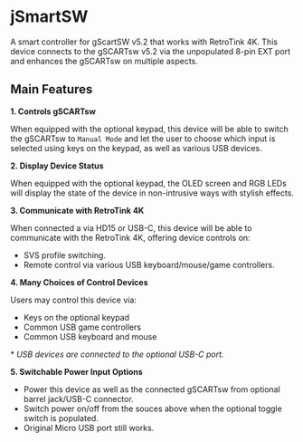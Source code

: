 # jSmartSW
A smart controller for gScartSW v5.2 that works with RetroTink 4K. This device connects to the gSCARTsw v5.2 via the unpopulated 8-pin EXT port and enhances the gSCARTsw on multiple aspects.

## Main Features
**1. Controls gSCARTsw**
   
When equipped with the optional keypad, this device will be able to switch the gSCARTsw to `Manual Mode` and let the user to choose which input is selected using keys on the keypad, as well as various USB devices.

**2. Display Device Status**

When equipped with the optional keypad, the OLED screen and RGB LEDs will display the state of the device in non-intrusive ways with stylish effects.

**3. Communicate with RetroTink 4K**

When connected a via HD15 or USB-C, this device will be able to communicate with the RetroTink 4K, offering device controls on:
- SVS profile switching.
- Remote control via various USB keyboard/mouse/game controllers.

**4. Many Choices of Control Devices**

Users may control this device via:
- Keys on the optional keypad
- Common USB game controllers
- Common USB keyboard and mouse
  
\* *USB devices are connected to the optional USB-C port.*

**5. Switchable Power Input Options**

- Power this device as well as the connected gSCARTsw from optional barrel jack/USB-C connector.
- Switch power on/off from the souces above when the optional toggle switch is populated.
- Original Micro USB port still works.
